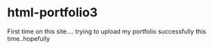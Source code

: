 # html-portfolio3
First time on this site.... trying to upload my portfolio successfully this time..hopefully
